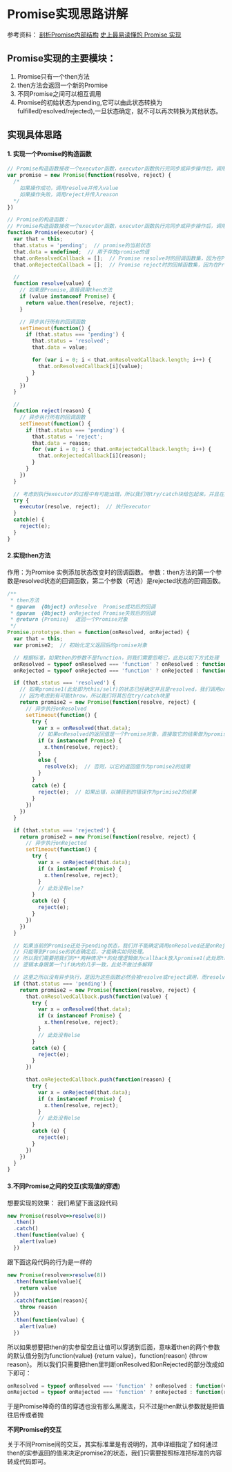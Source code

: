# Promise实现思路讲解
参考资料：
[剖析Promise内部结构](https://github.com/xieranmaya/blog/issues/3)
[史上最易读懂的 Promise 实现](https://zhuanlan.zhihu.com/p/21834559) 

## Promise实现的主要模块：
1. Promise只有一个then方法
2. then方法会返回一个新的Promise
3. 不同Promise之间可以相互调用
4. Promise的初始状态为pending,它可以由此状态转换为fulfilled(resolved/rejected),一旦状态确定，就不可以再次转换为其他状态。


## 实现具体思路
#### 1. 实现一个Promise的构造函数
```javascript
// Promise构造函数接收一个executor函数，executor函数执行完同步或异步操作后，调用它的两个参数resolve和reject
var promise = new Promise(function(resolve, reject) {
  /*
    如果操作成功，调用resolve并传入value
    如果操作失败，调用reject并传入reason
  */
})

```

```javascript
// Promise的构造函数：
// Promise构造函数接收一个executor函数，executor函数执行完同步或异步操作后，调用它的两个参数resolve和reject
function Promise(executor) {
  var that = this;
  that.status = 'pending';  // promise的当前状态
  that.data = undefined;  // 用于存放promise的值
  that.onResolvedCallback = [];  // Promise resolve时的回调函数集，因为在Promise结束之前可能有多个回调添加到它上面
  that.onRejectedCallback = [];  // Promise reject时的回掉函数集，因为在Promise结束之前可能有多个回调添加到它上面

  //
  function resolve(value) {
    // 如果是Promise,直接调用then方法
    if (value instanceof Promise) {
      return value.then(resolve, reject);
    }

    // 异步执行所有的回调函数
    setTimeout(function() {
      if (that.status === 'pending') {
        that.status = 'resolved';
        that.data = value;

        for (var i = 0; i < that.onResolvedCallback.length; i++) {
          that.onResolvedCallback[i](value);
        }
      }
    })
  }

  //
  function reject(reason) {
    // 异步执行所有的回调函数
    setTimeout(function() {
      if (that.status === 'pending') {
        that.status = 'reject';
        that.data = reason;
        for (var i = 0; i < that.onRejectedCallback.length; i++) {
          that.onRejectedCallback[i](reason);
        }
      }
    })
  }

  // 考虑到执行executor的过程中有可能出错，所以我们用try/catch块给包起来，并且在出错后以catch到的值reject掉这个Promise
  try {
    executor(resolve, reject);  // 执行executor
  }
  catch(e) {
    reject(e);
  }
}
```
#### 2.实现then方法
作用：为Promise 实例添加状态改变时的回调函数。
参数：then方法的第一个参数是resolved状态的回调函数，第二个参数（可选）是rejected状态的回调函数。
```javascript
/**
 * then方法
 * @param  {Object} onResolve  Promise成功后的回调
 * @param  {Object} onRejected Promise失败后的回调
 * @return {Promise}  返回一个Promise对象
 */
Promise.prototype.then = function(onResolved, onRejected) {
  var that = this;
  var promise2;  // 初始化定义返回后的promise对象

  // 根据标准，如果then的参数不是function，则我们需要忽略它，此处以如下方式处理
  onResolved = typeof onResolved === 'function' ? onResolved : function(value) {return value}；
  onRejected = typeof onRejected === 'function' ? onRejected : function(reason) {throw reason};

  if (that.status === 'resolved') {
    // 如果promise1(此处即为this/self)的状态已经确定并且是resolved，我们调用onResolved
    // 因为考虑到有可能throw，所以我们将其包在try/catch块里
    return promise2 = new Promise(function(resolve, reject) {
      // 异步执行onResolved
      setTimeout(function() {
        try {
          var x = onResolved(that.data);
          // 如果onResolved的返回值是一个Promise对象，直接取它的结果做为promise2的结果
          if (x instanceof Promise) {
            x.then(resolve, reject);
          }
          else {
            resolve(x);  // 否则，以它的返回值作为promise2的结果
          }
        }
        catch (e) {
          reject(e);  // 如果出错，以捕获到的错误作为primise2的结果
        }
      })
    })
  }

  if (that.status === 'rejected') {
    return promise2 = new Promise(function(resolve, reject) {
      // 异步执行onRejected
      setTimeout(function() {
        try {
          var x = onRejected(that.data);
          if (x instanceof Promise) {
            x.then(resolve, reject);
          }
          // 此处没有else?
        }
        catch (e) {
          reject(e);
        }
      })
    })
  }

  // 如果当前的Promise还处于pending状态，我们并不能确定调用onResolved还是onRejected，
  // 只能等到Promise的状态确定后，才能确实如何处理。
  // 所以我们需要把我们的**两种情况**的处理逻辑做为callback放入promise1(此处即this/self)的回调数组里
  // 逻辑本身跟第一个if块内的几乎一致，此处不做过多解释

  // 这里之所以没有异步执行，是因为这些函数必然会被resolve或reject调用，而resolve或reject函数里的内容已是异步执行，构造函数里的定义
  if (that.status === 'pending') {
    return promise2 = new Promise(function(resolve, reject) {
      that.onResolvedCallback.push(function(value) {
        try {
          var x = onResolved(that.data);
          if (x instanceof Promise) {
            x.then(resolve, reject);
          }
          // 此处没有else
        }
        catch (e) {
          reject(e);
        }
      })

      that.onRejectedCallback.push(function(reason) {
        try {
          var x = onRejected(that.data);
          if (x instanceof Promise) {
            x.then(resolve, reject);
          }
          // 此处没有else
        }
        catch (e) {
          reject(e);
        }
      })
    })
  }
}
```

#### 3.不同Promise之间的交互(实现值的穿透)
想要实现的效果：
我们希望下面这段代码
```javascript
new Promise(resolve=>resolve(8))
  .then()
  .catch()
  .then(function(value) {
    alert(value)
  })
```
跟下面这段代码的行为是一样的
```javascript
new Promise(resolve=>resolve(8))
  .then(function(value){
    return value
  })
  .catch(function(reason){
    throw reason
  })
  .then(function(value) {
    alert(value)
  })
```
所以如果想要把then的实参留空且让值可以穿透到后面，意味着then的两个参数的默认值分别为function(value) {return value}，function(reason) {throw reason}。
所以我们只需要把then里判断onResolved和onRejected的部分改成如下即可：
```javascript
onResolved = typeof onResolved === 'function' ? onResolved : function(value) {return value}
onRejected = typeof onRejected === 'function' ? onRejected : function(reason) {throw reason}
```
于是Promise神奇的值的穿透也没有那么黑魔法，只不过是then默认参数就是把值往后传或者抛

**不同Promise的交互**

关于不同Promise间的交互，其实标准里是有说明的，其中详细指定了如何通过then的实参返回的值来决定promise2的状态，我们只需要按照标准把标准的内容转成代码即可。
